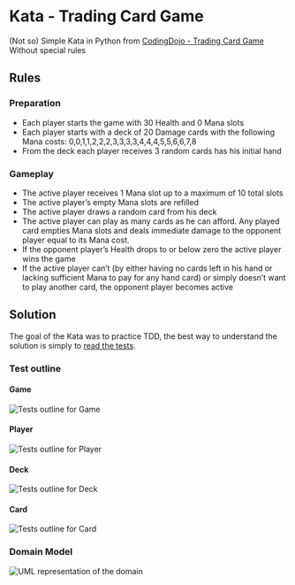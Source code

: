 # Kata - Trading Card Game

(Not so) Simple Kata in Python from [CodingDojo - Trading Card Game](http://codingdojo.org/kata/TradingCardGame/)  
Without special rules

## Rules

### Preparation

- Each player starts the game with 30 Health and 0 Mana slots
- Each player starts with a deck of 20 Damage cards with the following Mana costs: 0,0,1,1,2,2,2,3,3,3,3,4,4,4,5,5,6,6,7,8
- From the deck each player receives 3 random cards has his initial hand

### Gameplay

- The active player receives 1 Mana slot up to a maximum of 10 total slots
- The active player’s empty Mana slots are refilled
- The active player draws a random card from his deck
- The active player can play as many cards as he can afford. Any played card empties Mana slots and deals immediate damage to the opponent player equal to its Mana cost.
- If the opponent player’s Health drops to or below zero the active player wins the game
- If the active player can’t (by either having no cards left in his hand or lacking sufficient Mana to pay for any hand card) or simply doesn’t want to play another card, the opponent player becomes active


## Solution

The goal of the Kata was to practice TDD, the best way to understand the solution is simply to [read the tests](/blob/master/test_game.py).


### Test outline
#### Game
![Tests outline for Game](/blob/master/img/test_game.png)
#### Player
![Tests outline for Player](/blob/master/img/test_player.png)
#### Deck
![Tests outline for Deck](/blob/master/img/test_deck.png)
#### Card
![Tests outline for Card](/blob/master/img/test_card.png)

### Domain Model
![UML representation of the domain](/blob/master/img/model.png)
